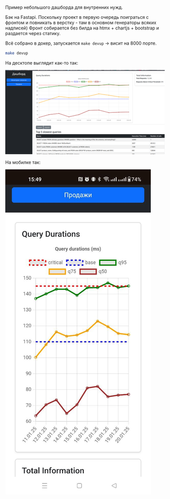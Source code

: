 Пример небольшого дашборда для внутренних нужд. 

Бэк на Fastapi. Поскольку проект в первую очередь поиграться с фронтом и повникать в верстку - там в основном генераторы всяких надписей) 
Фронт собирается без билда на htmx + chartjs + bootstrap и раздается через статику.

Всё собрано в докер, запускается `make devup` -> висит на 8000 порте.
```bash
make devup
```



На десктопе выглядит как-то так:

![скрин с десктопа](https://github.com/Gexeg/test/blob/master/some_dashboard/readme_pics/image.png)

На мобилке так:

![скрин с мобилки](https://github.com/Gexeg/test/blob/master/some_dashboard/readme_pics/image-1.png)
